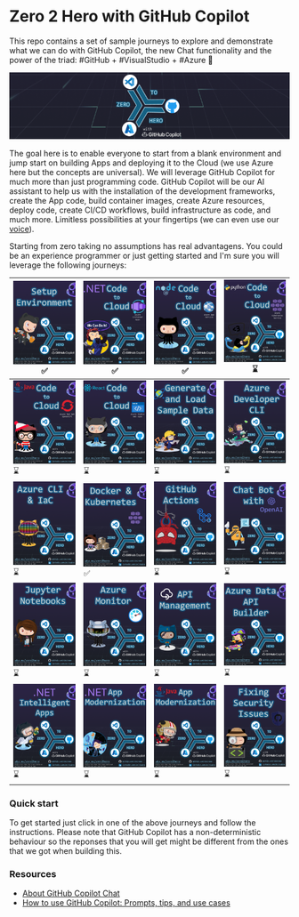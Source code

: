 # Zero 2 Hero with GitHub Copilot

This repo contains a set of sample journeys to explore and demonstrate what we can do with GitHub Copilot, the new Chat functionality and the power of the triad: #GitHub + #VisualStudio + #Azure 🚀

![Zero 2 Hero with GitHub Copilot](media/logo.png)

The goal here is to enable everyone to start from a blank environment and jump start on building Apps and deploying it to the Cloud (we use Azure here but the concepts are universal). We will leverage GitHub Copilot for much more than just programming code. GitHub Copilot will be our AI assistant to help us with the installation of the development frameworks, create the App code, build container images, create Azure resources, deploy code, create CI/CD workflows, build infrastructure as code, and much more. Limitless possibilities at your fingertips (we can even use our [voice](https://githubnext.com/projects/copilot-voice/)).

Starting from zero taking no assumptions has real advantagens. You could be an experience programmer or just getting started and I'm sure you will leverage the following journeys:

| [![Setup Environment](media/setup.PNG)](journeys/zero2hero-0.setup.pdf) ✅ | [![.NET to Azure Container Apps](media/dotnet-to-aca.PNG)](journeys/zero2hero-dotnet-to-aca.pdf) ✅ | [![nodejs to Azure App Service](media/nodejs-to-appservice.PNG)](journeys/zero2hero-nodejs-to-appservice.pdf) ✅ | [![Python to AKS](media/python-to-aks.PNG)](journeys/zero2hero-python-to-aks.pdf) ⌛ | 
| --------------------------------------- | --------------------------------------- | --------------------------------------- | --------------------------------------- |
| [![Java to Azure Red Hat OpenShift](media/java-to-aro.PNG)](journeys/zero2hero-java-to-aro.pdf) ⌛ | [![React to Azure Static Web Apps](media/react-to-swa.PNG)](journeys/zero2hero-react-to-swa.pdf) ⌛ | [![Generate and Load Sample Data](media/cosmosdb.PNG)](journeys/zero2hero-cosmosdb.pdf) ⌛ | [![Azure Developer CLI](media/azd.PNG)](journeys/zero2hero-azd.pdf) ⌛ |
| [![Azure CLI and IaC](media/IaC.PNG)](journeys/zero2hero-IaC.pdf) ⌛ | [![Docker and Kubernetes](media/containers.PNG)](journeys/zero2hero-containers.pdf) ✅ | [![Git Actions](media/actions.PNG)](journeys/zero2hero-actions.pdf) ⌛ | [![.NET Chat Bot with OpenAI](media/chat.PNG)](journeys/zero2hero-chat.pdf) ⌛ |
| [![Jupyter Notebook](media/notebooks.PNG)](journeys/zero2hero-notebooks.pdf) ⌛ | [![Azure Monitor](media/monitor.PNG)](journeys/zero2hero-monitor.pdf) ⌛ | [![API Management](media/apim.PNG)](journeys/zero2hero-apim.pdf) ⌛ | [![Azure Data API Builder](media/data-api-builder.PNG)](journeys/zero2hero-data-api-builder.pdf) ⌛ |
| [![.NET Intelligent-apps](media/dotnet-intelligent-apps.PNG)](journeys/zero2hero-dotnet-intelligent-apps.pdf) ⌛ | [![.NET App Modernization](media/dotnet-app-modernization.PNG)](journeys/zero2hero-dotnet-app-modernization.pdf) ⌛ | [![Java App Modernization](media/java-app-modernization.PNG)](journeys/zero2hero-java-app-modernization.pdf) ⌛ | [![Fixing Security Issues](media/security.PNG)](journeys/zero2hero-security.pdf) ⌛ |

### Quick start

To get started just click in one of the above journeys and follow the instructions.
Please note that GitHub Copilot has a non-deterministic behaviour so the reponses that you will get might be different from the ones that we got when building this.

### Resources

- [About GitHub Copilot Chat](https://docs.github.com/en/copilot/github-copilot-chat/about-github-copilot-chat)
- [How to use GitHub Copilot: Prompts, tips, and use cases](https://github.blog/2023-06-20-how-to-write-better-prompts-for-github-copilot/)
